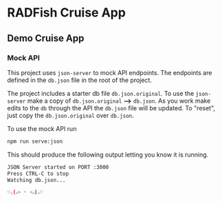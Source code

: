 # RADFish Cruise App

## Demo Cruise App

### Mock API

This project uses `json-server` to mock API endpoints. The endpoints are defined in the `db.json` file in the root of the project.

The project includes a starter db file `db.json.original`. To use the `json-server` make a copy of `db.json.original` **-->** `db.json`. As you work make edits to the `db` through the API the `db.json` file will be updated. To "reset", just copy the `db.json.original` over `db.json`.

To use the mock API run

```bash
npm run serve:json
```

This should produce the following output letting you know it is running.

```bash
JSON Server started on PORT :3000
Press CTRL-C to stop
Watching db.json...

♡⸜(˶˃ ᵕ ˂˶)⸝♡
```
